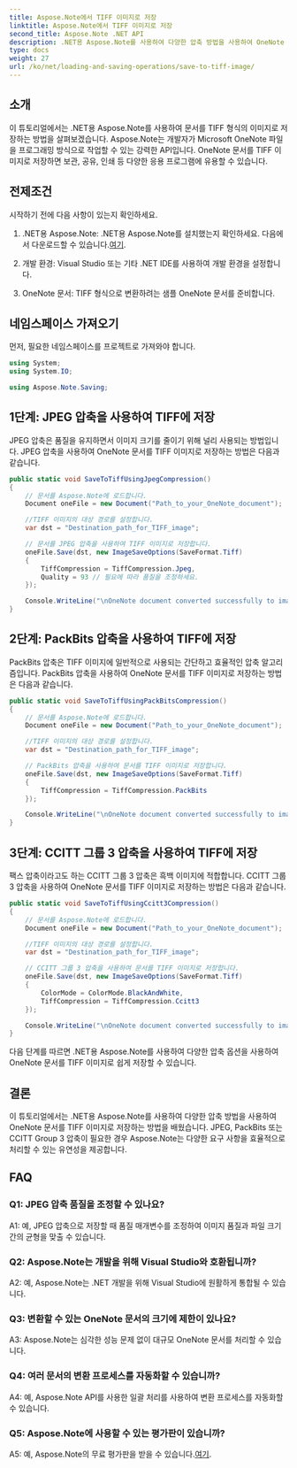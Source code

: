 ```yaml
---
title: Aspose.Note에서 TIFF 이미지로 저장
linktitle: Aspose.Note에서 TIFF 이미지로 저장
second_title: Aspose.Note .NET API
description: .NET용 Aspose.Note를 사용하여 다양한 압축 방법을 사용하여 OneNote 문서를 TIFF 이미지로 저장하는 방법을 알아보세요.
type: docs
weight: 27
url: /ko/net/loading-and-saving-operations/save-to-tiff-image/
---
```

## 소개

이 튜토리얼에서는 .NET용 Aspose.Note를 사용하여 문서를 TIFF 형식의 이미지로 저장하는 방법을 살펴보겠습니다. Aspose.Note는 개발자가 Microsoft OneNote 파일을 프로그래밍 방식으로 작업할 수 있는 강력한 API입니다. OneNote 문서를 TIFF 이미지로 저장하면 보관, 공유, 인쇄 등 다양한 응용 프로그램에 유용할 수 있습니다.

## 전제조건

시작하기 전에 다음 사항이 있는지 확인하세요.

1.  .NET용 Aspose.Note: .NET용 Aspose.Note를 설치했는지 확인하세요. 다음에서 다운로드할 수 있습니다.[여기](https://releases.aspose.com/note/net/).

2. 개발 환경: Visual Studio 또는 기타 .NET IDE를 사용하여 개발 환경을 설정합니다.

3. OneNote 문서: TIFF 형식으로 변환하려는 샘플 OneNote 문서를 준비합니다.

## 네임스페이스 가져오기

먼저, 필요한 네임스페이스를 프로젝트로 가져와야 합니다.

```csharp
using System;
using System.IO;

using Aspose.Note.Saving;

```

## 1단계: JPEG 압축을 사용하여 TIFF에 저장

JPEG 압축은 품질을 유지하면서 이미지 크기를 줄이기 위해 널리 사용되는 방법입니다. JPEG 압축을 사용하여 OneNote 문서를 TIFF 이미지로 저장하는 방법은 다음과 같습니다.

```csharp
public static void SaveToTiffUsingJpegCompression()
{
    // 문서를 Aspose.Note에 로드합니다.
    Document oneFile = new Document("Path_to_your_OneNote_document");

    //TIFF 이미지의 대상 경로를 설정합니다.
    var dst = "Destination_path_for_TIFF_image";

    // 문서를 JPEG 압축을 사용하여 TIFF 이미지로 저장합니다.
    oneFile.Save(dst, new ImageSaveOptions(SaveFormat.Tiff)
    {
        TiffCompression = TiffCompression.Jpeg,
        Quality = 93 // 필요에 따라 품질을 조정하세요.
    });

    Console.WriteLine("\nOneNote document converted successfully to image in TIFF format using JPEG compression.\nFile saved at " + dst);
}
```

## 2단계: PackBits 압축을 사용하여 TIFF에 저장

PackBits 압축은 TIFF 이미지에 일반적으로 사용되는 간단하고 효율적인 압축 알고리즘입니다. PackBits 압축을 사용하여 OneNote 문서를 TIFF 이미지로 저장하는 방법은 다음과 같습니다.

```csharp
public static void SaveToTiffUsingPackBitsCompression()
{
    // 문서를 Aspose.Note에 로드합니다.
    Document oneFile = new Document("Path_to_your_OneNote_document");

    //TIFF 이미지의 대상 경로를 설정합니다.
    var dst = "Destination_path_for_TIFF_image";

    // PackBits 압축을 사용하여 문서를 TIFF 이미지로 저장합니다.
    oneFile.Save(dst, new ImageSaveOptions(SaveFormat.Tiff)
    {
        TiffCompression = TiffCompression.PackBits
    });

    Console.WriteLine("\nOneNote document converted successfully to image in TIFF format using PackBits compression.\nFile saved at " + dst);
}
```

## 3단계: CCITT 그룹 3 압축을 사용하여 TIFF에 저장

팩스 압축이라고도 하는 CCITT 그룹 3 압축은 흑백 이미지에 적합합니다. CCITT 그룹 3 압축을 사용하여 OneNote 문서를 TIFF 이미지로 저장하는 방법은 다음과 같습니다.

```csharp
public static void SaveToTiffUsingCcitt3Compression()
{
    // 문서를 Aspose.Note에 로드합니다.
    Document oneFile = new Document("Path_to_your_OneNote_document");

    //TIFF 이미지의 대상 경로를 설정합니다.
    var dst = "Destination_path_for_TIFF_image";

    // CCITT 그룹 3 압축을 사용하여 문서를 TIFF 이미지로 저장합니다.
    oneFile.Save(dst, new ImageSaveOptions(SaveFormat.Tiff)
    {
        ColorMode = ColorMode.BlackAndWhite,
        TiffCompression = TiffCompression.Ccitt3
    });

    Console.WriteLine("\nOneNote document converted successfully to image in TIFF format using CCITT Group 3 fax compression.\nFile saved at " + dst);
}
```

다음 단계를 따르면 .NET용 Aspose.Note를 사용하여 다양한 압축 옵션을 사용하여 OneNote 문서를 TIFF 이미지로 쉽게 저장할 수 있습니다.

## 결론

이 튜토리얼에서는 .NET용 Aspose.Note를 사용하여 다양한 압축 방법을 사용하여 OneNote 문서를 TIFF 이미지로 저장하는 방법을 배웠습니다. JPEG, PackBits 또는 CCITT Group 3 압축이 필요한 경우 Aspose.Note는 다양한 요구 사항을 효율적으로 처리할 수 있는 유연성을 제공합니다.

## FAQ

### Q1: JPEG 압축 품질을 조정할 수 있나요?

A1: 예, JPEG 압축으로 저장할 때 품질 매개변수를 조정하여 이미지 품질과 파일 크기 간의 균형을 맞출 수 있습니다.

### Q2: Aspose.Note는 개발을 위해 Visual Studio와 호환됩니까?

A2: 예, Aspose.Note는 .NET 개발을 위해 Visual Studio에 원활하게 통합될 수 있습니다.

### Q3: 변환할 수 있는 OneNote 문서의 크기에 제한이 있나요?

A3: Aspose.Note는 심각한 성능 문제 없이 대규모 OneNote 문서를 처리할 수 있습니다.

### Q4: 여러 문서의 변환 프로세스를 자동화할 수 있습니까?

A4: 예, Aspose.Note API를 사용한 일괄 처리를 사용하여 변환 프로세스를 자동화할 수 있습니다.

### Q5: Aspose.Note에 사용할 수 있는 평가판이 있습니까?

A5: 예, Aspose.Note의 무료 평가판을 받을 수 있습니다.[여기](https://releases.aspose.com/).